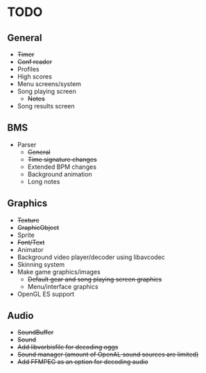 TODO
====

General
-------

* <del>Timer</del>
* <del>Conf reader</del>
* Profiles
* High scores
* Menu screens/system
* Song playing screen
    * <del>Notes</del>
* Song results screen

BMS
---

* Parser
    * <del>General</del>
    * <del>Time signature changes</del>
    * Extended BPM changes
    * Background animation
    * Long notes

Graphics
--------

* <del>Texture</del>
* <del>GraphicObject</del>
* Sprite 
* <del>Font/Text</del>
* Animator
* Background video player/decoder using libavcodec
* Skinning system
* Make game graphics/images 
    * <del>Default gear and song playing screen graphics </del>
    * Menu/interface graphics
* OpenGL ES support

Audio
-----

* <del>SoundBuffer</del>
* <del>Sound</del>
* <del>Add libvorbisfile for decoding oggs</del>
* <del>Sound manager (amount of OpenAL sound sources are limited)</del>
* <del>Add FFMPEG as an option for decoding audio</del>

